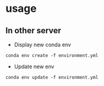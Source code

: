 # usage

## In other server
- Display new conda env

```shell
conda env create -f environment.yml 
```

- Update new env

```shell
conda env update -f environment.yml
```

